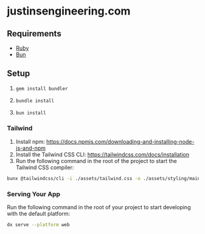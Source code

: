 # justinsengineering.com

## Requirements
- [Ruby](https://github.com/justins-engineering/vzw-nidd-front-end/blob/main/.ruby-version#L1)
- [Bun](https://bun.sh/)

## Setup
1. ```sh
   gem install bundler
   ```
2. ```sh
   bundle install
   ```
3. ```sh
   bun install
   ```

### Tailwind
1. Install npm: https://docs.npmjs.com/downloading-and-installing-node-js-and-npm
2. Install the Tailwind CSS CLI: https://tailwindcss.com/docs/installation
3. Run the following command in the root of the project to start the Tailwind CSS compiler:

```bash
bunx @tailwindcss/cli -i ./assets/tailwind.css -o ./assets/styling/main.css --watch
```

### Serving Your App

Run the following command in the root of your project to start developing with the default platform:

```bash
dx serve --platform web
```
